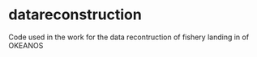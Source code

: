 # datareconstruction
Code used in the work for the data recontruction of fishery landing in of OKEANOS
